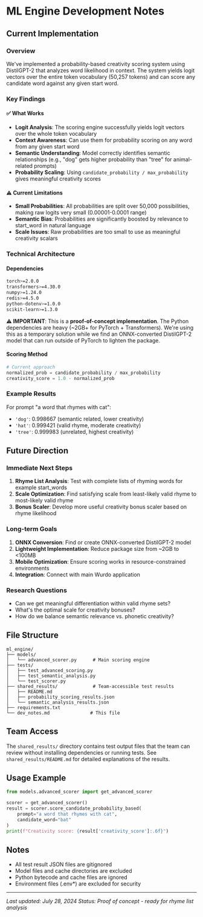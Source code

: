 # ML Engine Development Notes

## Current Implementation

### Overview
We've implemented a probability-based creativity scoring system using DistilGPT-2 that analyzes word likelihood in context. The system yields logit vectors over the entire token vocabulary (50,257 tokens) and can score any candidate word against any given start word.

### Key Findings

#### ✅ **What Works**
- **Logit Analysis**: The scoring engine successfully yields logit vectors over the whole token vocabulary
- **Context Awareness**: Can use them for probability scoring on any word from any given start word
- **Semantic Understanding**: Model correctly identifies semantic relationships (e.g., "dog" gets higher probability than "tree" for animal-related prompts)
- **Probability Scaling**: Using `candidate_probability / max_probability` gives meaningful creativity scores

#### ⚠️ **Current Limitations**
- **Small Probabilities**: All probabilities are split over 50,000 possibilities, making raw logits very small (0.00001-0.0001 range)
- **Semantic Bias**: Probabilities are significantly boosted by relevance to start_word in natural language
- **Scale Issues**: Raw probabilities are too small to use as meaningful creativity scalars

### Technical Architecture

#### Dependencies
```bash
torch>=2.0.0
transformers>=4.30.0
numpy>=1.24.0
redis>=4.5.0
python-dotenv>=1.0.0
scikit-learn>=1.3.0
```

**⚠️ IMPORTANT**: This is a **proof-of-concept implementation**. The Python dependencies are heavy (~2GB+ for PyTorch + Transformers). We're using this as a temporary solution while we find an ONNX-converted DistilGPT-2 model that can run outside of PyTorch to lighten the package.

#### Scoring Method
```python
# Current approach
normalized_prob = candidate_probability / max_probability
creativity_score = 1.0 - normalized_prob
```

### Example Results
For prompt "a word that rhymes with cat":
- `'dog'`: 0.998667 (semantic related, lower creativity)
- `'hat'`: 0.999421 (valid rhyme, moderate creativity)  
- `'tree'`: 0.999983 (unrelated, highest creativity)

## Future Direction

### Immediate Next Steps
1. **Rhyme List Analysis**: Test with complete lists of rhyming words for example start_words
2. **Scale Optimization**: Find satisfying scale from least-likely valid rhyme to most-likely valid rhyme
3. **Bonus Scaler**: Develop more useful creativity bonus scaler based on rhyme likelihood

### Long-term Goals
1. **ONNX Conversion**: Find or create ONNX-converted DistilGPT-2 model
2. **Lightweight Implementation**: Reduce package size from ~2GB to <100MB
3. **Mobile Optimization**: Ensure scoring works in resource-constrained environments
4. **Integration**: Connect with main Wurdo application

### Research Questions
- Can we get meaningful differentiation within valid rhyme sets?
- What's the optimal scale for creativity bonuses?
- How do we balance semantic relevance vs. phonetic creativity?

## File Structure
```
ml_engine/
├── models/
│   └── advanced_scorer.py      # Main scoring engine
├── tests/
│   ├── test_advanced_scoring.py
│   ├── test_semantic_analysis.py
│   └── test_scorer.py
├── shared_results/             # Team-accessible test results
│   ├── README.md
│   ├── probability_scoring_results.json
│   └── semantic_analysis_results.json
├── requirements.txt
└── dev_notes.md               # This file
```

## Team Access
The `shared_results/` directory contains test output files that the team can review without installing dependencies or running tests. See `shared_results/README.md` for detailed explanations of the results.

## Usage Example
```python
from models.advanced_scorer import get_advanced_scorer

scorer = get_advanced_scorer()
result = scorer.score_candidate_probability_based(
    prompt="a word that rhymes with cat",
    candidate_word="bat"
)
print(f"Creativity score: {result['creativity_score']:.6f}")
```

## Notes
- All test result JSON files are gitignored
- Model files and cache directories are excluded
- Python bytecode and cache files are ignored
- Environment files (.env*) are excluded for security

---

*Last updated: July 28, 2024*
*Status: Proof of concept - ready for rhyme list analysis* 